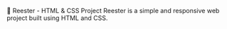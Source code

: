 🌟 Reester - HTML & CSS Project
Reester is a simple and responsive web project built using HTML and CSS.
